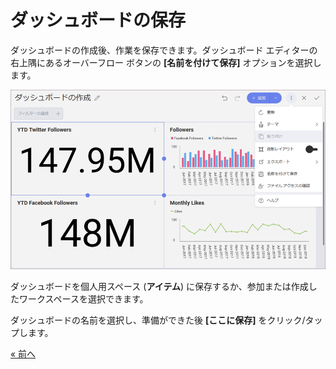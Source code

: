 # ダッシュボードの保存 

ダッシュボードの作成後、作業を保存できます。ダッシュボード エディターの右上隅にあるオーバーフロー ボタンの **[名前を付けて保存]** オプションを選択します。

<img src="images/SocialAccessingSaveMenu_All.png" alt="SocialAccessingSaveMenu\_All" class="responsive-img"/>

ダッシュボードを個人用スペース (**アイテム**) に保存するか、参加または作成したワークスペースを選択できます。

ダッシュボードの名前を選択し、準備ができた後 **[ここに保存]** をクリック/タップします。


<style>
.previous {
    text-align: left
}

.next {
    float: right
}

</style>

<a href="adding-other-visualizations.md" class="previous">&laquo; 前へ</a>